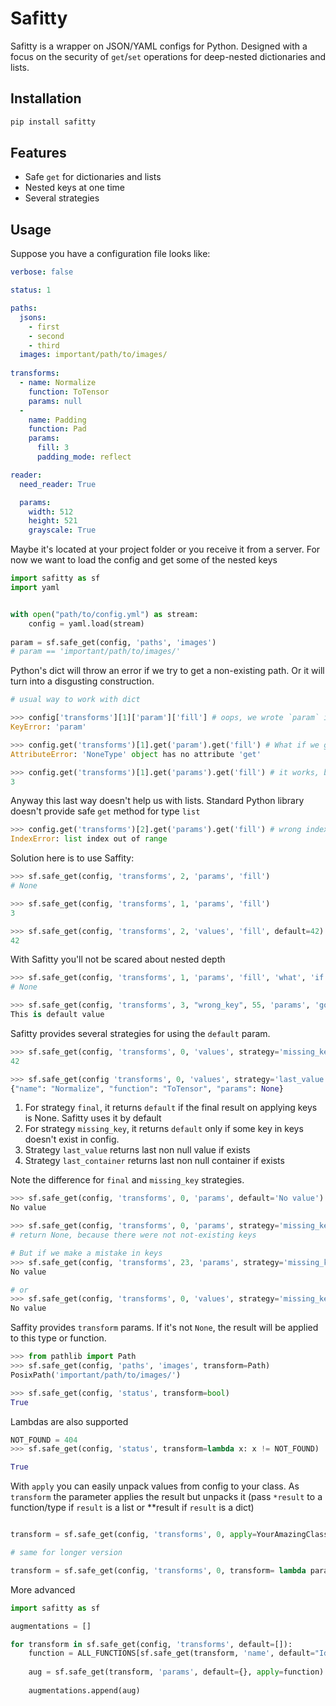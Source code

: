 # Safitty
Safitty is a wrapper on JSON/YAML configs for Python.
Designed with a focus on the security of `get`/`set` operations for deep-nested dictionaries and lists.

## Installation
```bash
pip install safitty
```

## Features
- Safe `get` for dictionaries and lists
- Nested keys at one time
- Several strategies 

## Usage

Suppose you have a configuration file looks like:

```yaml
verbose: false

status: 1

paths:
  jsons:
    - first
    - second
    - third
  images: important/path/to/images/
  
transforms:
  - name: Normalize
    function: ToTensor
    params: null
  -
    name: Padding
    function: Pad
    params:
      fill: 3
      padding_mode: reflect

reader:
  need_reader: True

  params:
    width: 512
    height: 521
    grayscale: True
```
Maybe it's located at your project folder or you receive it from a server.
For now we want to load the config and get some of the nested keys 
```python
import safitty as sf
import yaml


with open("path/to/config.yml") as stream:
    config = yaml.load(stream)
    
param = sf.safe_get(config, 'paths', 'images')
# param == 'important/path/to/images/'
```

Python's dict will throw an error if we try to get a non-existing path. Or it will turn into a disgusting construction.
```python
# usual way to work with dict

>>> config['transforms'][1]['param']['fill'] # oops, we wrote `param` insted of `params
KeyError: 'param'

>>> config.get('transforms')[1].get('param').get('fill') # What if we go deeeeeeper
AttributeError: 'NoneType' object has no attribute 'get'

>>> config.get('transforms')[1].get('params').get('fill') # it works, but looks awful
3
``` 

Anyway this last way doesn't help us with lists. Standard Python library doesn't provide safe `get` method for type `list` 
```python
>>> config.get('transforms')[2].get('params').get('fill') # wrong index
IndexError: list index out of range
```

Solution here is to use Saffity:
```python
>>> sf.safe_get(config, 'transforms', 2, 'params', 'fill')
# None

>>> sf.safe_get(config, 'transforms', 1, 'params', 'fill')
3

>>> sf.safe_get(config, 'transforms', 2, 'values', 'fill', default=42)
42
```

With Safitty you'll not be scared about nested depth
```python
>>> sf.safe_get(config, 'transforms', 1, 'params', 'fill', 'what', 'if', 'we', 'go', 'deeper')
# None

>>> sf.safe_get(config, 'transforms', 3, "wrong_key", 55, 'params', 'go', 'deeper', default="This is default value")
This is default value
```

Safitty provides several strategies for using the `default` param.
```python
>>> sf.safe_get(config, 'transforms', 0, 'values', strategy='missing_key', default=42)
42

>>> sf.safe_get(config 'transforms', 0, 'values', strategy='last_value', default=42)
{"name": "Normalize", "function": "ToTensor", "params": None}
```
1. For strategy `final`, it returns `default` if the final result on applying keys is None. Safitty uses it by default
1. For strategy `missing_key`, it returns `default` only if some key in keys doesn't exist in config.
1. Strategy `last_value` returns last non null value if exists
1. Strategy `last_container` returns last non null container if exists

Note the difference for `final` and `missing_key` strategies.
```python
>>> sf.safe_get(config, 'transforms', 0, 'params', default='No value')
No value

>>> sf.safe_get(config, 'transforms', 0, 'params', strategy='missing_key', default='No value')
# return None, because there were not not-existing keys

# But if we make a mistake in keys 
>>> sf.safe_get(config, 'transforms', 23, 'params', strategy='missing_key', default='No value')
No value

# or
>>> sf.safe_get(config, 'transforms', 0, 'values', strategy='missing_key', default='No value')
No value

```

Saffity provides `transform` params. If it's not `None`, the result will be applied to this type or function.

```python
>>> from pathlib import Path
>>> sf.safe_get(config, 'paths', 'images', transform=Path)
PosixPath('important/path/to/images/')

```

```python
>>> sf.safe_get(config, 'status', transform=bool)
True

```

Lambdas are also supported

```python
NOT_FOUND = 404
>>> sf.safe_get(config, 'status', transform=lambda x: x != NOT_FOUND)

True

```

With `apply` you can easily unpack values from config to your class.
As `transform` the parameter applies the result but unpacks it (pass `*result` to a function/type  if `result` is a list or **result if `result` is a dict)

```python

transform = sf.safe_get(config, 'transforms', 0, apply=YourAmazingClass)

# same for longer version

transform = sf.safe_get(config, 'transforms', 0, transform= lambda param: YourAmazingClass(**param))

```

More advanced
```python
import safitty as sf

augmentations = []

for transform in sf.safe_get(config, 'transforms', default=[]):
    function = ALL_FUNCTIONS[sf.safe_get(transform, 'name', default="Identity")]
    
    aug = sf.safe_get(transform, 'params', default={}, apply=function)
    
    augmentations.append(aug)
```

